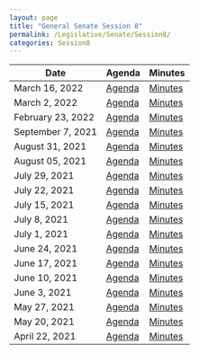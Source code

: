 ```yaml
---
layout: page
title: "General Senate Session 8"
permalink: /Legislative/Senate/Session8/
categories: Session8
---
```


| Date              | Agenda                                                  | Minutes                                                   |
| ----------------- | ------------------------------------------------------- | --------------------------------------------------------- |
| March 16, 2022 | [Agenda](/Legislative/Senate/Session8/20220316_Agenda/) | [Minutes](/Legislative/Senate/Session8/20220316_Minutes/) |
| March 2, 2022 | [Agenda](/Legislative/Senate/Session8/20220302_Agenda/) | [Minutes](/Legislative/Senate/Session8/20220302_Minutes/) |
| February 23, 2022 | [Agenda](/Legislative/Senate/Session8/20220223_Agenda/) | [Minutes](/Legislative/Senate/Session8/20220223_Minutes/) |
| September 7, 2021 | [Agenda](/Legislative/Senate/Session8/20210907_Agenda/) | [Minutes](/Legislative/Senate/Session8/20210907_Minutes/) |
| August 31, 2021   | [Agenda](/Legislative/Senate/Session8/20210831_Agenda/) | [Minutes](/Legislative/Senate/Session8/20210831_Minutes/) |
| August 05, 2021   | [Agenda](/Legislative/Senate/Session8/20210805_Agenda/) | [Minutes](/Legislative/Senate/Session8/20210805_Minutes/) |
| July 29, 2021     | [Agenda](/Legislative/Senate/Session8/20210729_Agenda/) | [Minutes](/Legislative/Senate/Session8/20210729_Minutes/) |
| July 22, 2021     | [Agenda](/Legislative/Senate/Session8/20210722_Agenda/) | [Minutes](/Legislative/Senate/Session8/20210722_Minutes/) |
| July 15, 2021     | [Agenda](/Legislative/Senate/Session8/20210715_Agenda/) | [Minutes](/Legislative/Senate/Session8/20210715_Minutes/) |
| July 8, 2021      | [Agenda](/Legislative/Senate/Session8/20210708_Agenda/) | [Minutes](/Legislative/Senate/Session8/20210708_Minutes/) |
| July 1, 2021      | [Agenda](/Legislative/Senate/Session8/20210701_Agenda/) | [Minutes](/Legislative/Senate/Session8/20210701_Minutes/) |
| June 24, 2021     | [Agenda](/Legislative/Senate/Session8/20210624_Agenda/) | [Minutes](/Legislative/Senate/Session8/20210624_Minutes/) |
| June 17, 2021     | [Agenda](/Legislative/Senate/Session8/20210617_Agenda/) | [Minutes](/Legislative/Senate/Session8/20210617_Minutes/) |
| June 10, 2021     | [Agenda](/Legislative/Senate/Session8/20210610_Agenda/) | [Minutes](/Legislative/Senate/Session8/20210610_Minutes/) |
| June 3, 2021      | [Agenda](/Legislative/Senate/Session8/20210603_Agenda/) | [Minutes](/Legislative/Senate/Session8/20210603_Minutes/) |
| May 27, 2021      | [Agenda](/Legislative/Senate/Session8/20210527_Agenda/) | [Minutes](/Legislative/Senate/Session8/20210527_Minutes/) |
| May 20, 2021      | [Agenda](/Legislative/Senate/Session8/20210520_Agenda/) | [Minutes](/Legislative/Senate/Session8/20210520_Minutes/) |
| April 22, 2021    | [Agenda](/Legislative/Senate/Session8/20210422_Agenda/) | [Minutes](/Legislative/Senate/Session8/20210422_Minutes/) |
